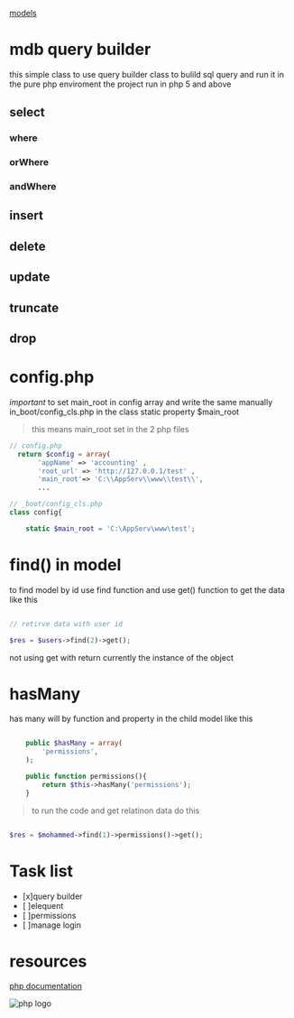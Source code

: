 
[models](README_MODELS.md)


# mdb query builder

this simple class to use query builder class to bulild sql query and run it
in the pure php enviroment
the project run in php 5 and above

## select

### where

### orWhere

### andWhere

## insert

## delete

## update

## truncate

## drop



# config.php

*important* to set main_root in config array and write the same manually in_boot/config_cls.php in the class static property $main_root

> this means main_root set in the 2 php files 

```php
// config.php
  return $config = array(
       'appName' => 'accounting' ,
       'root_url' => 'http://127.0.0.1/test' ,
       'main_root'=> 'C:\\AppServ\\www\\test\\',
       ...

```

```php
// _boot/config_cls.php
class config{

    static $main_root = 'C:\AppServ\www\test';

```

# find() in model 

to find model by id use find function and use get() function to get the data like this

```php

// retirve data with user id 

$res = $users->find(2)->get();

```

not using get with return currently the instance of the object 

# hasMany 

has many will by function and property in the child model like this

```php

    public $hasMany = array(
        'permissions',
    );

    public function permissions(){
        return $this->hasMany('permissions');
    }

```

> to run the code and get relatinon data do this 

```php

$res = $mohammed->find(1)->permissions()->get();

```
# Task list

* [x]query builder
* [ ]elequent
* [ ]permissions
* [ ]manage login

# resources

[php documentation](https://www.php.net/docs.php
"php documentation")


![php logo](https://www.php.net/images/logos/php-logo.svg)
